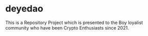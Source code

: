 # deyedao
This is a Repository Project which is presented to the Boy loyalist community who have been Crypto Enthusiasts since 2021.
